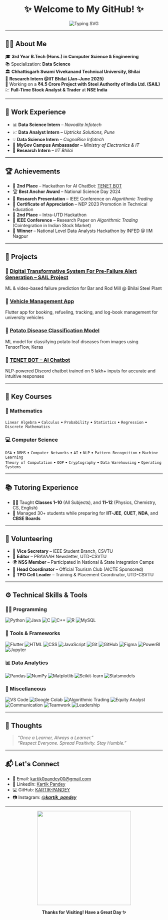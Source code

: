 <h1 align="center">✨ Welcome to My GitHub! ✨</h1>

<p align="center">
  <img src="https://readme-typing-svg.demolab.com?font=Fira+Code&weight=500&size=24&duration=3000&pause=1000&center=true&vCenter=true&multiline=true&repeat=true&width=800&height=80&lines=RESEARCH+INTERN+%40+IIT+BHILAI;Working+with+SAIL+(Steel+Authority+of+India)+on+a+Paid+Project" alt="Typing SVG" />
</p>

---

## 👨‍💻 About Me

🎓 **3rd Year B.Tech (Hons.) in Computer Science & Engineering**  
📚 Specialization: **Data Science**  
🏛️ **Chhattisgarh Swami Vivekanand Technical University, Bhilai**  
🔬 **Research Intern @IIT Bhilai (Jan–June 2025)**  
💼 Working on a **₹4.5 Crore Project with Steel Authority of India Ltd. (SAIL)**  
💹 **Full-Time Stock Analyst & Trader** at **NSE India**

---

## 🧠 Work Experience

- 📊 **Data Science Intern** – *Navodita Infotech*  
- 📈 **Data Analyst Intern** – *Uptricks Solutions, Pune*  
- 💡 **Data Science Intern** – *CognoRise Infotech*  
- 📣 **MyGov Campus Ambassador** – *Ministry of Electronics & IT*  
- 🧪 **Research Intern** – *IIT Bhilai*

---

## 🏆 Achievements

- 🥈 **2nd Place** – Hackathon for AI ChatBot: [TENET BOT](https://github.com/KARTIK-PANDEY/Ai_Based_Chatbot-TENET_BOT)  
- 🏆 **Best Anchor Award** – National Science Day 2024   
- 🧠 **Research Presentation** – IEEE Conference on *Algorithmic Trading*  
- 📜 **Certificate of Appreciation** – NEP 2023 Promotion in Technical Education  
- 🧪 **2nd Place** – Intra-UTD Hackathon
- 🧠 **IEEE Conference** – Research Paper on *Algorithmic Trading* (Cointegration in Indian Stock Market)
- 🥇 **Winner** – National Level Data Analysts Hackathon by INFED @ IIM Nagpur


---

## 📂 Projects

### 🔧 [Digital Transformative System For Pre-Failure Alert Generation – SAIL Project](https://github.com/shreydan/KDD25_ADS_Continual_Anomaly_Detection_Steel_Industry)
ML & video-based failure prediction for Bar and Rod Mill @ Bhilai Steel Plant

### 🚗 [Vehicle Management App](https://github.com/KARTIK-PANDEY/vehicle_management_app)
Flutter app for booking, refueling, tracking, and log-book management for university vehicles

### 🥔 [Potato Disease Classification Model](https://github.com/KARTIK-PANDEY/Potato_disease_classification_model)
ML model for classifying potato leaf diseases from images using TensorFlow, Keras

### 🤖 [TENET BOT – AI Chatbot](https://github.com/KARTIK-PANDEY/Ai_Based_Chatbot-TENET_BOT)
NLP-powered Discord chatbot trained on 5 lakh+ inputs for accurate and intuitive responses

---

## 📘 Key Courses

### 🧮 Mathematics
`Linear Algebra` • `Calculus` • `Probability` • `Statistics` • `Regression` • `Discrete Mathematics`

### 💻 Computer Science
`DSA` • `DBMS` • `Computer Networks` • `AI` • `NLP` • `Pattern Recognition` • `Machine Learning`  
`Theory of Computation` • `OOP` • `Cryptography` • `Data Warehousing` • `Operating Systems`

---

## 📚 Tutoring Experience

- 👨‍🏫 Taught **Classes 1–10** (All Subjects), and **11–12** (Physics, Chemistry, CS, English)  
- 👥 Managed 30+ students while preparing for **IIT-JEE**, **CUET**, **NDA**, and **CBSE Boards**

---

## 🤝 Volunteering

- 🧢 **Vice Secretary** – IEEE Student Branch, CSVTU  
- 📰 **Editor** – PRAVAAH Newsletter, UTD-CSVTU  
- 🌍 **NSS Member** – Participated in National & State Integration Camps  
- 🎯 **Head Coordinator** – Official Tourism Club (AICTE Sponsored)  
- 💼 **TPO Cell Leader** – Training & Placement Coordinator, UTD-CSVTU

---

## ⚙️ Technical Skills & Tools

### 👨‍💻 Programming
![Python](https://img.shields.io/badge/Python-3776AB?style=flat&logo=python&logoColor=white)
![Java](https://img.shields.io/badge/Java-ED8B00?style=flat&logo=java&logoColor=white)
![C](https://img.shields.io/badge/C-00599C?style=flat&logo=c&logoColor=white)
![C++](https://img.shields.io/badge/C++-00599C?style=flat&logo=cplusplus&logoColor=white)
![R](https://img.shields.io/badge/R-276DC3?style=flat&logo=r&logoColor=white)
![MySQL](https://img.shields.io/badge/MySQL-4479A1?style=flat&logo=mysql&logoColor=white)

### 🧰 Tools & Frameworks
![Flutter](https://img.shields.io/badge/Flutter-02569B?style=flat&logo=flutter&logoColor=white)
![HTML](https://img.shields.io/badge/HTML5-E34F26?style=flat&logo=html5&logoColor=white)
![CSS](https://img.shields.io/badge/CSS3-1572B6?style=flat&logo=css3&logoColor=white)
![JavaScript](https://img.shields.io/badge/JavaScript-F7DF1E?style=flat&logo=javascript&logoColor=black)
![Git](https://img.shields.io/badge/Git-F05032?style=flat&logo=git&logoColor=white)
![GitHub](https://img.shields.io/badge/GitHub-181717?style=flat&logo=github)
![Figma](https://img.shields.io/badge/Figma-F24E1E?style=flat&logo=figma&logoColor=white)
![PowerBI](https://img.shields.io/badge/PowerBI-F2C811?style=flat&logo=powerbi&logoColor=black)
![Jupyter](https://img.shields.io/badge/Jupyter-F37626?style=flat&logo=jupyter&logoColor=white)

### 📊 Data Analytics
![Pandas](https://img.shields.io/badge/Pandas-150458?style=flat&logo=pandas&logoColor=white)
![NumPy](https://img.shields.io/badge/NumPy-013243?style=flat&logo=numpy&logoColor=white)
![Matplotlib](https://img.shields.io/badge/Matplotlib-007ACC?style=flat)
![Scikit-learn](https://img.shields.io/badge/Scikit--learn-F7931E?style=flat&logo=scikit-learn&logoColor=white)
![Statsmodels](https://img.shields.io/badge/Statsmodels-003B71?style=flat)

### 🧩 Miscellaneous
![VS Code](https://img.shields.io/badge/VS%20Code-007ACC?style=flat&logo=visualstudiocode)
![Google Colab](https://img.shields.io/badge/Colab-F9AB00?style=flat&logo=googlecolab&logoColor=black)
![Algorithmic Trading](https://img.shields.io/badge/Algorithmic%20Trading-607D8B?style=flat)
![Equity Analyst](https://img.shields.io/badge/Stock%20Market%20Analysis-795548?style=flat)
![Communication](https://img.shields.io/badge/Communication-03A9F4?style=flat)
![Teamwork](https://img.shields.io/badge/Teamwork-4CAF50?style=flat)
![Leadership](https://img.shields.io/badge/Leadership-607D8B?style=flat)

---

## 💭 Thoughts

> _“Once a Learner, Always a Learner.”_  
> _“Respect Everyone. Spread Positivity. Stay Humble.”_

---

## 📬 Let's Connect

- 📧 Email: [kartik0pandey00@gmail.com](mailto:kartik0pandey00@gmail.com)  
- 💼 LinkedIn: [Kartik Pandey](https://www.linkedin.com/in/kartik-pandey-1324a4253/)  
- 💻 GitHub: [KARTIK-PANDEY](https://github.com/KARTIK-PANDEY)  
- 📷 Instagram: [@___kartik_pandey___](https://www.instagram.com/___kartik_pandey___/)

---

<p align="center">
  <img src="https://media.giphy.com/media/qgQUggAC3Pfv687qPC/giphy.gif" width="300"/>
</p>

<p align="center"><b>Thanks for Visiting! Have a Great Day ✨</b></p>
